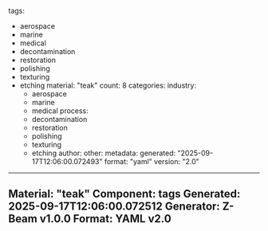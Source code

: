 tags:
  - aerospace
  - marine
  - medical
  - decontamination
  - restoration
  - polishing
  - texturing
  - etching
material: "teak"
count: 8
categories:
  industry:
    - aerospace
    - marine
    - medical
  process:
    - decontamination
    - restoration
    - polishing
    - texturing
    - etching
  author:
  other:
metadata:
  generated: "2025-09-17T12:06:00.072493"
  format: "yaml"
  version: "2.0"

---
Material: "teak"
Component: tags
Generated: 2025-09-17T12:06:00.072512
Generator: Z-Beam v1.0.0
Format: YAML v2.0
---